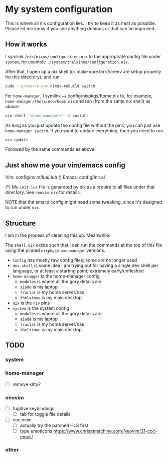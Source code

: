 # My system configuration

This is where all nix configuration lies. I try to keep it as neat as
possible. Please let me know if you see anything dubious or that can
be improved.

## How it works

I symlink `/etc/nixos/configuration.nix` to the appropriate config
file under `system`, for example `./system/thelxinoe/configuration.nix`.

After that, I open up a nix shell (or make sure lorri/direnv are setup
properly for this directory), and run

```sh
sudo --preserve-env nixos-rebuild switch
```

For `home-manager`, I symlink ~/.config/nixpkgs/home.nix to, for example,
`home-manager/thelxinoe/home.nix` and run (from the same nix shell) as
above:

```sh
nix-shell '<home-manager>' -A install
```

As long as you just update the config file without the pins, you can
just use `home-manager switch`. If you want to update everything, then
you need to run

```sh
niv update
```

Followed by the same commands as above.

## Just show me your vim/emacs config

Vim: config/nvim/lua/*.lua (*)
Emacs: config/init.el

(*) My `init.lua` file is generated by nix as a require to all files under that directory. See `neovim.nix` for details.

NOTE that the emacs config might need some tweaking, since it's designed
to run under `nix`.

## Structure

I am in the process of cleaning this up. Meanwhile:

The `shell.nix` exists such that I can run the commands at the top of this
file using the pinned `nixpkgs`/`home-manager` versions.

- `config` has mostly raw config files; some are no longer used
- `dev-shell` is some idea I am trying out for having a single dev shell per language, or at least a starting point; extremely early/unfleshed
- `home-manager` is the home-manager config
  - `modules` is where all the gory details are
  - `aiode` is my laptop
  - `fractal` is my home server/nas
  - `thelxinoe` is my main desktop
- `nix` is the `niv` pins
- `system` is the system config
  - `modules` is where all the gory details are
  - `aiode` is my laptop
  - `fractal` is my home server/nas
  - `thelxinoe` is my main desktop

## TODO

### system

### home-manager

- [ ] remove kitty?

### neovim

- [ ] fugitive keybindings
  - [ ] tab for toggle file details
- [ ] coc.nvim
  - [ ] actually try the patched HLS first
  - [ ] type emoticons https://www.chrisatmachine.com/Neovim/21-coc-emoji/

### other

